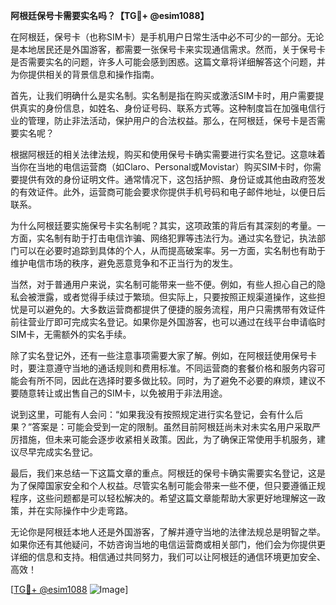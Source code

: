 **阿根廷保号卡需要实名吗？【TG💪+ @esim1088】**

在阿根廷，保号卡（也称SIM卡）是手机用户日常生活中必不可少的一部分。无论是本地居民还是外国游客，都需要一张保号卡来实现通信需求。然而，关于保号卡是否需要实名的问题，许多人可能会感到困惑。这篇文章将详细解答这个问题，并为你提供相关的背景信息和操作指南。

首先，让我们明确什么是实名制。实名制是指在购买或激活SIM卡时，用户需要提供真实的身份信息，如姓名、身份证号码、联系方式等。这种制度旨在加强电信行业的管理，防止非法活动，保护用户的合法权益。那么，在阿根廷，保号卡是否需要实名呢？

根据阿根廷的相关法律法规，购买和使用保号卡确实需要进行实名登记。这意味着当你在当地的电信运营商（如Claro、Personal或Movistar）购买SIM卡时，你需要提供有效的身份证明文件。通常情况下，这包括护照、身份证或其他由政府签发的有效证件。此外，运营商可能会要求你提供手机号码和电子邮件地址，以便日后联系。

为什么阿根廷要实施保号卡实名制呢？其实，这项政策的背后有其深刻的考量。一方面，实名制有助于打击电信诈骗、网络犯罪等违法行为。通过实名登记，执法部门可以在必要时追踪到具体的个人，从而提高破案率。另一方面，实名制也有助于维护电信市场的秩序，避免恶意竞争和不正当行为的发生。

当然，对于普通用户来说，实名制可能带来一些不便。例如，有些人担心自己的隐私会被泄露，或者觉得手续过于繁琐。但实际上，只要按照正规渠道操作，这些担忧是可以避免的。大多数运营商都提供了便捷的服务流程，用户只需携带有效证件前往营业厅即可完成实名登记。如果你是外国游客，也可以通过在线平台申请临时SIM卡，无需额外的实名手续。

除了实名登记外，还有一些注意事项需要大家了解。例如，在阿根廷使用保号卡时，要注意遵守当地的通话规则和费用标准。不同运营商的套餐价格和服务内容可能会有所不同，因此在选择时要多做比较。同时，为了避免不必要的麻烦，建议不要随意转让或出售自己的SIM卡，以免被用于非法用途。

说到这里，可能有人会问：“如果我没有按照规定进行实名登记，会有什么后果？”答案是：可能会受到一定的限制。虽然目前阿根廷尚未对未实名用户采取严厉措施，但未来可能会逐步收紧相关政策。因此，为了确保正常使用手机服务，建议尽早完成实名登记。

最后，我们来总结一下这篇文章的重点。阿根廷的保号卡确实需要实名登记，这是为了保障国家安全和个人权益。尽管实名制可能会带来一些不便，但只要遵循正规程序，这些问题都是可以轻松解决的。希望这篇文章能帮助大家更好地理解这一政策，并在实际操作中少走弯路。

无论你是阿根廷本地人还是外国游客，了解并遵守当地的法律法规总是明智之举。如果你还有其他疑问，不妨咨询当地的电信运营商或相关部门，他们会为你提供更详细的信息和支持。相信通过共同努力，我们可以让阿根廷的通信环境更加安全、高效！

[[TG💪+ @esim1088](https://t.me/s/esim1088) ![Image](https://i.postimg.cc/4NQfJmqS/Snipaste-2025-05-13-00-14-12.png)]
